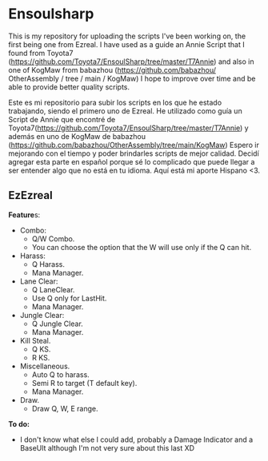 # Ensoulsharp
This is my repository for uploading the scripts I've been working on, the first being one from Ezreal. I have used as a guide an Annie Script that I found from Toyota7 (https://github.com/Toyota7/EnsoulSharp/tree/master/T7Annie) and also in one of KogMaw from babazhou (https://github.com/babazhou/ OtherAssembly / tree / main / KogMaw)
I hope to improve over time and be able to provide better quality scripts.

Este es mi repositorio para subir los scripts en los que he estado trabajando, siendo el primero uno de Ezreal. He utilizado como guía un Script de Annie que encontré de Toyota7(https://github.com/Toyota7/EnsoulSharp/tree/master/T7Annie) y además en uno de KogMaw de babazhou (https://github.com/babazhou/OtherAssembly/tree/main/KogMaw)
Espero ir mejorando con el tiempo y poder brindarles scripts de mejor calidad. Decidí agregar esta parte en español porque sé lo complicado que puede llegar a ser entender algo que no está en tu idioma. Aquí está mi aporte Hispano <3.


## EzEzreal
**Feature**s:
- Combo:
  - Q/W Combo.
  - You can choose the option that the W will use only if the Q can hit.
- Harass:
  - Q Harass.
  - Mana Manager.
- Lane Clear:
  - Q LaneClear.
  - Use Q only for LastHit.
  - Mana Manager.
- Jungle Clear:
  - Q Jungle Clear.
  - Mana Manager.
- Kill Steal.
  - Q KS.
  - R KS.
- Miscellaneous.
  - Auto Q to harass.
  - Semi R to target (T default key).
  - Mana Manager.
- Draw.
  - Draw Q, W, E range.

**To do:**
- I don't know what else I could add, probably a Damage Indicator and a BaseUlt although I'm not very sure about this last XD

